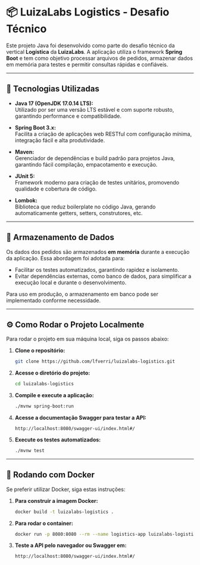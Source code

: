 # 📦 LuizaLabs Logistics - Desafio Técnico

Este projeto Java foi desenvolvido como parte do desafio técnico da vertical **Logística** da **LuizaLabs**. A aplicação utiliza o framework **Spring Boot** e tem como objetivo processar arquivos de pedidos, armazenar dados em memória para testes e permitir consultas rápidas e confiáveis.

---

## 🚀 Tecnologias Utilizadas

- **Java 17 (OpenJDK 17.0.14 LTS):**  
  Utilizado por ser uma versão LTS estável e com suporte robusto, garantindo performance e compatibilidade.

- **Spring Boot 3.x:**  
  Facilita a criação de aplicações web RESTful com configuração mínima, integração fácil e alta produtividade.

- **Maven:**  
  Gerenciador de dependências e build padrão para projetos Java, garantindo fácil compilação, empacotamento e execução.

- **JUnit 5:**  
  Framework moderno para criação de testes unitários, promovendo qualidade e cobertura de código.

- **Lombok:**  
  Biblioteca que reduz boilerplate no código Java, gerando automaticamente getters, setters, construtores, etc.

---

## 💾 Armazenamento de Dados

Os dados dos pedidos são armazenados **em memória** durante a execução da aplicação. Essa abordagem foi adotada para:  

- Facilitar os testes automatizados, garantindo rapidez e isolamento.  
- Evitar dependências externas, como banco de dados, para simplificar a execução local e durante o desenvolvimento.  

Para uso em produção, o armazenamento em banco pode ser implementado conforme necessidade.

---

## ⚙️ Como Rodar o Projeto Localmente

Para rodar o projeto em sua máquina local, siga os passos abaixo:

1.  **Clone o repositório:**

    ```bash
    git clone https://github.com/lfverri/luizalabs-logistics.git
    ```

2.  **Acesse o diretório do projeto:**

    ```bash
    cd luizalabs-logistics
    ```

3.  **Compile e execute a aplicação:**

    ```bash
    ./mvnw spring-boot:run
    ```

4.  **Acesse a documentação Swagger para testar a API:**

    ```
    http://localhost:8080/swagger-ui/index.html#/
    ```

5.  **Execute os testes automatizados:**

    ```bash
    ./mvnw test
    ```

---

## 🐳 Rodando com Docker

Se preferir utilizar Docker, siga estas instruções:

1.  **Para construir a imagem Docker:**

    ```bash
    docker build -t luizalabs-logistics .
    ```

2.  **Para rodar o container:**

    ```bash
    docker run -p 8080:8080 --rm --name logistics-app luizalabs-logistics
    ```

3.  **Teste a API pelo navegador ou Swagger em:**

    ```
    http://localhost:8080/swagger-ui/index.html#/
    ```

   
   
   
